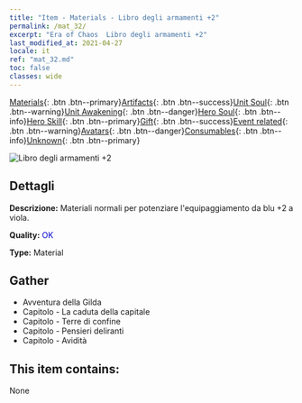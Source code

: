 ```yaml
---
title: "Item - Materials - Libro degli armamenti +2"
permalink: /mat_32/
excerpt: "Era of Chaos  Libro degli armamenti +2"
last_modified_at: 2021-04-27
locale: it
ref: "mat_32.md"
toc: false
classes: wide
---
```

 [Materials](/ItemsIT/){: .btn .btn--primary}[Artifacts](/ItemsIT/Artifacts/){: .btn .btn--success}[Unit Soul](/ItemsIT/UnitSoul/){: .btn .btn--warning}[Unit Awakening](/ItemsIT/UnitAwakening/){: .btn .btn--danger}[Hero Soul](/ItemsIT/HeroSoul/){: .btn .btn--info}[Hero Skill](/ItemsIT/HeroSkill/){: .btn .btn--primary}[Gift](/ItemsIT/Gift/){: .btn .btn--success}[Event related](/ItemsIT/Events/){: .btn .btn--warning}[Avatars](/ItemsIT/Avatars/){: .btn .btn--danger}[Consumables](/ItemsIT/Consumables/){: .btn .btn--info}[Unknown](/ItemsIT/Unknown/){: .btn .btn--primary}

 ![Libro degli armamenti +2](/images/t/i_cailiao_hexin1.png)

## Dettagli
 **Descrizione:** Materiali normali per potenziare l'equipaggiamento da blu +2 a viola.

 **Quality:** <span style="color: #0000CD">OK</span>

 **Type:** Material

## Gather

*    Avventura della Gilda 
*    Capitolo - La caduta della capitale 
*    Capitolo - Terre di confine 
*    Capitolo - Pensieri deliranti 
*    Capitolo - Avidità 

## This item contains:

  None

